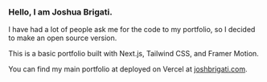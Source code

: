 ### Hello, I am Joshua Brigati.

I have had a lot of people ask me for the code to my portfolio, so I decided to make an open source version.

This is a basic portfolio built with Next.js, Tailwind CSS, and Framer Motion.

You can find my main portfolio at deployed on Vercel at [joshbrigati.com](https://joshbrigati.com).
